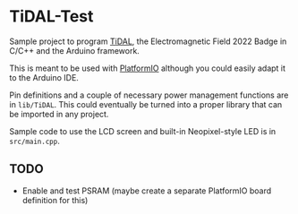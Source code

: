 # TiDAL-Test

Sample project to program [TiDAL](https://badge.emfcamp.org/wiki/TiDAL), the Electromagnetic Field 2022 Badge in C/C++ and the Arduino framework.

This is meant to be used with [PlatformIO](https://platformio.org/platformio-ide) although you could easily adapt it to the Arduino IDE. 

Pin definitions and a couple of necessary power management functions are in `lib/TiDAL`. This could eventually be turned into a proper library that can be imported in any project.

Sample code to use the LCD screen and built-in Neopixel-style LED is in `src/main.cpp`.

## TODO

* Enable and test PSRAM (maybe create a separate PlatformIO board definition for this)
